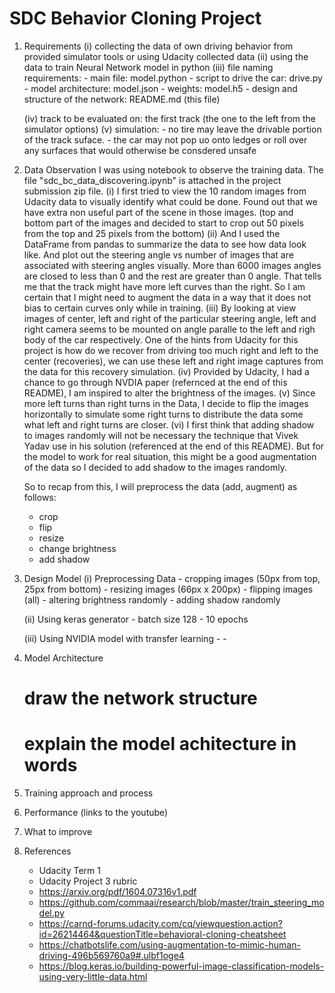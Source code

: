 SDC Behavior Cloning Project
============================

1. Requirements
	(i) 	collecting the data of own driving behavior from provided simulator tools or using Udacity collected data
	(ii)	using the data to train Neural Network model in python 
	(iii) 	file naming requirements: 
				- main file: model.python
				- script to drive the car: drive.py
				- model architecture: model.json
				- weights: model.h5
				- design and structure of the network: README.md (this file)

	(iv)	track to be evaluated on: the first track (the one to the left from the simulator options)
	(v)		simulation: 
				- no tire may leave the drivable portion of the track suface.
				- the car may not pop uo onto ledges or roll over any surfaces that would otherwise be consdered unsafe


2. Data Observation 
	I was using notebook to observe the training data. The file "sdc_bc_data_discovering.ipynb" is attached in the project
	submission zip file.
	(i) 	I first tried to view the 10 random images from Udacity data to visually identify what could be done. Found out that we have extra non useful part of the scene in those images. (top and bottom part of the images and decided to start to crop out 50 pixels from the top and 25 pixels from the bottom)
	(ii)	And I used the DataFrame from pandas to summarize the data to see how data look like. And plot out the steering angle vs number of images that are associated with steering angles visually. More than 6000 images angles are closed to less than 0 and the rest are greater than 0 angle. That tells me that the track might have more left curves than the right. So I am certain that I might need to augment the data in a way that it does not bias to certain curves only while in training.
	(iii) 	By looking at view images of center, left and right of the particular steering angle, left and right camera seems to be mounted on angle paralle to the left and righ body of the car respectively.	One of the hints from Udacity for this project is how do we recover from driving too much right and left to the center (recoveries), we can use these left and right image captures from the data for this recovery simulation.
	(iv)	Provided by Udacity, I had a chance to go through NVDIA paper (refernced at the end of this README), I am inspired to alter the brightness of the images. 
	(v) 	Since more left turns than right turns in the Data, I decide to flip the images horizontally to simulate some right turns to distribute the data some what left and right turns are closer.	
	(vi)	I first think that adding shadow to images randomly will not be necessary the technique that Vivek Yadav use in his solution (referenced at the end of this README). But for the model to work for real situation, this might be a good augmentation of the data so I decided to add shadow to the images randomly.

	So to recap from this, I will preprocess the data (add, augment) as follows:
	- crop
	- flip
	- resize
	- change brightness
	- add shadow

3. Design Model
	(i)		Preprocessing Data
				- cropping images (50px from top, 25px from bottom)
				- resizing images (66px x 200px)
				- flipping images (all)
				- altering brightness randomly
				- adding shadow randomly 

	(ii) 	Using keras generator
				- batch size 128
				- 10 epochs


	(iii)	Using NVIDIA model with transfer learning
				- 
				-

4. Model Architecture
	# draw the network structure
	# explain the model achitecture in words


5. Training approach and process


6. Performance (links to the youtube)


7. What to improve


9. References
	- Udacity Term 1
	- Udacity Project 3 rubric
	- https://arxiv.org/pdf/1604.07316v1.pdf
	- https://github.com/commaai/research/blob/master/train_steering_model.py
	- https://carnd-forums.udacity.com/cq/viewquestion.action?id=26214464&questionTitle=behavioral-cloning-cheatsheet
	- https://chatbotslife.com/using-augmentation-to-mimic-human-driving-496b569760a9#.ulbf1oge4
	- https://blog.keras.io/building-powerful-image-classification-models-using-very-little-data.html


